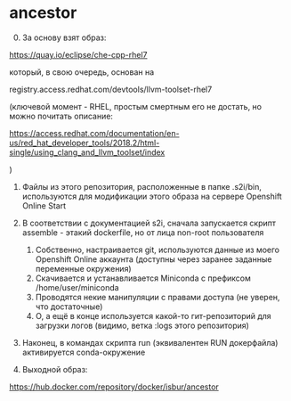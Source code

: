 # ancestor
0. За основу взят образ:

https://quay.io/eclipse/che-cpp-rhel7

который, в свою очередь, основан на

registry.access.redhat.com/devtools/llvm-toolset-rhel7

(ключевой момент - RHEL, простым смертным его не достать, но можно почитать описание:

https://access.redhat.com/documentation/en-us/red_hat_developer_tools/2018.2/html-single/using_clang_and_llvm_toolset/index

)

1. Файлы из этого репозитория, расположенные в папке .s2i/bin, используются для модификации этого образа на сервере Openshift Online Start

2. В соответствии с документацией s2i, сначала запускается скрипт assemble - этакий dockerfile, но от лица non-root пользователя
    1. Собственно, настраивается git, используются данные из моего Openshift Online аккаунта (доступны через заранее заданные переменные окружения)
    2. Скачивается и устанавливается Miniconda с префиксом /home/user/miniconda
    3. Проводятся некие манипуляции с правами доступа (не уверен, что достаточные)
    4. О, а ещё в конце используется какой-то гит-репозиторий для загрузки логов (видимо, ветка :logs этого репозитория)

3. Наконец, в командах скрипта run (эквивалентен RUN докерфайла) активируется conda-окружение

4. Выходной образ:

https://hub.docker.com/repository/docker/isbur/ancestor
